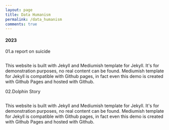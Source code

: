 ```yaml
---
layout: page
title: Data Humanism
permalink: /data_humanism
comments: true
---
```


<div>
    <h4>2023</h4>
    <div class="databox data_01">
        <p>01.a report on suicide</p>
        <div class="row">
            <div class="col-12 col-md-12 col-lg-5 pr-lg-0">
                <img class="shadow-lg" src="{{site.baseurl}}/assets/images/data01.jpg" alt="" />
            </div>
            <div class="col-12 col-md-12 col-lg-5">
                <p>This website is built with Jekyll and Mediumish template for Jekyll. It's for demonstration purposes, no real content can be found. Mediumish template for Jekyll is compatible with Github pages, in fact even this demo is created with Github Pages and hosted with Github.</p>
            </div>
        </div>
    </div>
    <div class="databox data_02">
        <p>02.Dolphin Story</p>
        <div class="row">
            <div class="col-12 col-md-12 col-lg-5 pr-lg-0">
                <img class="shadow-lg" src="{{site.baseurl}}/assets/images/data01.jpg" alt="" />
            </div>
            <div class="col-12 col-md-12 col-lg-7">
                <p>This website is built with Jekyll and Mediumish template for Jekyll. It's for demonstration purposes, no real content can be found. Mediumish template for Jekyll is compatible with Github pages, in fact even this demo is created with Github Pages and hosted with Github.</p>
            </div>
        </div>
    </div>
</div>

